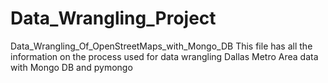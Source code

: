# Data_Wrangling_Project
Data_Wrangling_Of_OpenStreetMaps_with_Mongo_DB
This file has all the information on the process used for data wrangling Dallas Metro Area data with Mongo DB and pymongo
